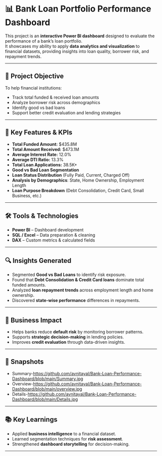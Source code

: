 # 📊 Bank Loan Portfolio Performance Dashboard

This project is an **interactive Power BI dashboard** designed to evaluate the performance of a bank’s loan portfolio.  
It showcases my ability to apply **data analytics and visualization** to financial datasets, providing insights into loan quality, borrower risk, and repayment trends.  

---

## 🔹 Project Objective
To help financial institutions:
- Track total funded & received loan amounts
- Analyze borrower risk across demographics
- Identify good vs bad loans
- Support better credit evaluation and lending strategies

---

## 📌 Key Features & KPIs
- **Total Funded Amount:** $435.8M  
- **Total Amount Received:** $473.1M  
- **Average Interest Rate:** 12.0%  
- **Average DTI Ratio:** 13.3%  
- **Total Loan Applications:** 38.5K+  
- **Good vs Bad Loan Segmentation**  
- **Loan Status Distribution** (Fully Paid, Current, Charged Off)  
- **Analysis by Demographics**: State, Home Ownership, Employment Length  
- **Loan Purpose Breakdown** (Debt Consolidation, Credit Card, Small Business, etc.)  

---

## 🛠 Tools & Technologies
- **Power BI** – Dashboard development  
- **SQL / Excel** – Data preparation & cleaning  
- **DAX** – Custom metrics & calculated fields  

---

## 🔍 Insights Generated
- Segmented **Good vs Bad Loans** to identify risk exposure.  
- Found that **Debt Consolidation & Credit Card loans** dominate total funded amounts.  
- Analyzed **loan repayment trends** across employment length and home ownership.  
- Discovered **state-wise performance** differences in repayments.  

---

## 📌 Business Impact
- Helps banks reduce **default risk** by monitoring borrower patterns.  
- Supports **strategic decision-making** in lending policies.  
- Improves **credit evaluation** through data-driven insights.  

---

## 📎 Snapshots
- Summary-https://github.com/avnitayal/Bank-Loan-Performance-Dashboard/blob/main/Summary.jpg 
- Overview-https://github.com/avnitayal/Bank-Loan-Performance-Dashboard/blob/main/overview.jpg
- Details-https://github.com/avnitayal/Bank-Loan-Performance-Dashboard/blob/main/Details.jpg

---

## 📚 Key Learnings
- Applied **business intelligence** to a financial dataset.  
- Learned segmentation techniques for **risk assessment**.  
- Strengthened **dashboard storytelling** for decision-making.  

---
